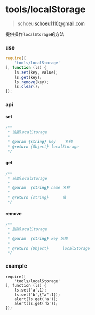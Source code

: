 # tools/localStorage

> schoeu <schoeu1110@gmail.com>

提供操作`localStorage`的方法

### use

```js
require([
    'tools/localStorage'
], function (ls) {
    ls.set(key, value);
    ls.get(key);
    ls.remove(key);
    ls.clear();
});
```

### api

#### set

```js
/**
 * 设置localStorage
 *
 * @param {string} key    名称
 * @return {Object} localStorage
 */
```

#### get

```js
/**
 * 获取localStorage
 *
 * @param  {string} name 名称
 *
 * @return {string}      值
 */
```

#### remove

```js
/**
 * 删除localStorage
 *
 * @param  {string} key 名称
 *
 * @return {Object}      localStorage
 */
```

### example


```runjs
require([
    'tools/localStorage'
], function (ls) {
    ls.set('a',1);
    ls.set('b',{"a":1});
    alert(ls.get('a'));
    alert(ls.get('b'));
});
```
